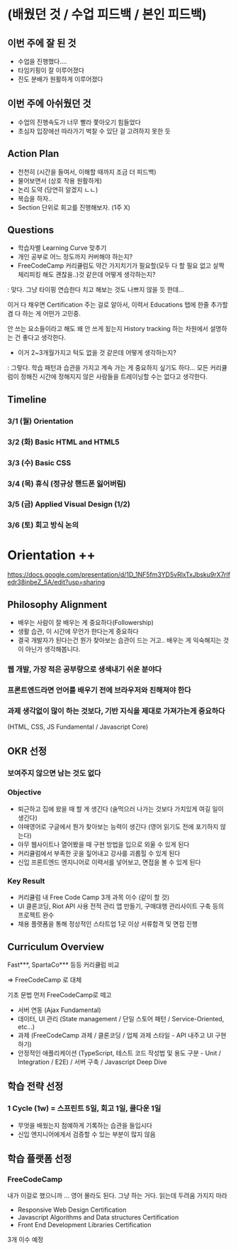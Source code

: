
# (배웠던 것 / 수업 피드백 / 본인 피드백)

## 이번 주에 잘 된 것 

- 수업을 진행했다....
- 타임키핑이 잘 이루어졌다
- 진도 분배가 원활하게 이루어졌다

## 이번 주에 아쉬웠던 것

- 수업의 진행속도가 너무 빨라 쫓아오기 힘들었다
- 초심자 입장에선 따라가기 벅찰 수 있단 걸 고려하지 못한 듯

## Action Plan

- 천천히 (시간을 들여서, 이해할 때까지 조금 더 피드백)
- 물어보면서 (상호 작용 원활하게)
- 논리 도약 (당연히 알겠지 ㄴㄴ)
- 복습을 하자..
- Section 단위로 회고를 진행해보자. (1주 X)

## Questions 

- 학습자별 Learning Curve 맞추기
- 개인 공부로 어느 정도까지 커버해야 하는지?
- FreeCodeCamp 커리큘럼도 약간 가지치기가 필요할(모두 다 할 필요 없고 살짝 체리피킹 해도 괜찮을..)것 같은데 어떻게 생각하는지?

: 맞다. 그냥 타이핑 연습한다 치고 해보는 것도 나쁘지 않을 듯 한데...

이거 다 채우면 Certification 주는 걸로 알아서, 이력서 Educations 탭에 한줄 추가할 겸 다 하는 게 어떤가 고민중.

안 쓰는 요소들이라고 해도 왜 안 쓰게 됬는지 History tracking 하는 차원에서 설명하는 건 좋다고 생각한다.

- 이거 2~3개월가지고 턱도 없을 것 같은데 어떻게 생각하는지?

: 그렇다. 학습 패턴과 습관을 가지고 계속 가는 게 중요하지 싶기도 하다... 모든 커리큘럼이 정해진 시간에 정해지지 않은 사람들을 트레이닝할 수는 없다고 생각한다.

## Timeline

### 3/1 (월) Orientation

### 3/2 (화) Basic HTML and HTML5

### 3/3 (수) Basic CSS

### 3/4 (목) 휴식 (정규상 핸드폰 잃어버림)

### 3/5 (금) Applied Visual Design (1/2)

### 3/6 (토) 회고 방식 논의

# Orientation ++

https://docs.google.com/presentation/d/1D_1NF5fm3YD5vRlxTxJbsku9rX7rlfedr38inbeZ_5A/edit?usp=sharing

## Philosophy Alignment

- 배우는 사람이 잘 배우는 게 중요하다(Followership)
- 생활 습관, 이 시간에 무언가 한다는게 중요하다
- 결국 개발자가 된다는건 뭔가 찾아보는 습관이 드는 거고.. 배우는 게 익숙해지는 것이 아닌가 생각해봅니다.

### 웹 개발, 가장 적은 공부량으로 생색내기 쉬운 분야다

### 프론트엔드라면 언어를 배우기 전에 브라우저와 친해져야 한다 

### 과제 생각없이 많이 하는 것보다, 기반 지식을 제대로 가져가는게 중요하다
(HTML, CSS, JS Fundamental / Javascript Core)

## OKR 선정

### 보여주지 않으면 남는 것도 없다

### Objective

- 퇴근하고 집에 왔을 때 할 게 생긴다 (술먹으러 나가는 것보다 가치있게 여길 일이 생긴다)
- 야매영어로 구글에서 뭔가 찾아보는 능력이 생긴다 (영어 읽기도 전에 포기하지 않는다)
- 아무 웹사이트나 열어봤을 때 구현 방법을 입으로 외울 수 있게 된다
- 커리큘럼에서 부족한 곳을 짚어내고 강사를 괴롭힐 수 있게 된다
- 신입 프론트엔드 엔지니어로 이력서를 넣어보고, 면접을 볼 수 있게 된다

### Key Result

- 커리큘럼 내 Free Code Camp 3개 과목 이수 (같이 할 것)
- UI 클론코딩, Riot API 사용 전적 관리 앱 만들기, 구매대행 관리사이트 구축 등의 프로젝트 완수
- 채용 플랫폼을 통해 정상적인 스타트업 1곳 이상 서류합격 및 면접 진행

## Curriculum Overview

Fast***, SpartaCo*** 등등 커리큘럼 비교

=> FreeCodeCamp 로 대체

기초 문법 먼저 FreeCodeCamp로 떼고

- 서버 연동 (Ajax Fundamental)
- 데이터, UI 관리 (State management / 단일 스토어 패턴 / Service-Oriented, etc...)
- 과제 (FreeCodeCamp 과제 / 클론코딩 / 업체 과제 스타일 - API 내주고 UI 구현하기) 
- 안정적인 애플리케이션 (TypeScript, 테스트 코드 작성법 및 용도 구분 - Unit / Integration / E2E) / 서버 구축 / Javascript Deep Dive

## 학습 전략 선정

### 1 Cycle (1w) = 스프린트 5일, 회고 1일, 쿨다운 1일

- 무엇을 배웠는지 첨예하게 기록하는 습관을 들입시다
- 신입 엔지니어에게서 검증할 수 있는 부분이 많지 않음

## 학습 플랫폼 선정

### FreeCodeCamp

내가 이걸로 했으니까 ... 영어 몰라도 된다. 그냥 하는 거다. 읽는데 두려움 가지지 마라

- Responsive Web Design Certification
- Javascript Algorithms and Data structures Certification
- Front End Development Libraries Certification

3개 이수 예정
